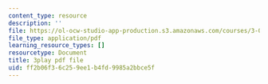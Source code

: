 ```yaml
---
content_type: resource
description: ''
file: https://ol-ocw-studio-app-production.s3.amazonaws.com/courses/3-091sc-introduction-to-solid-state-chemistry-fall-2010/ff2b06f36c259ee1b4fd9985a2bbce5f_RXTvZGj1MDA.pdf
file_type: application/pdf
learning_resource_types: []
resourcetype: Document
title: 3play pdf file
uid: ff2b06f3-6c25-9ee1-b4fd-9985a2bbce5f
---
```

